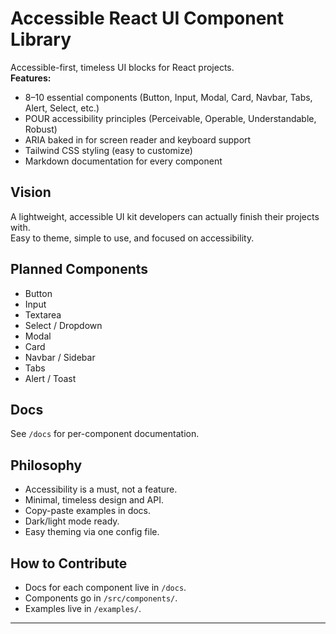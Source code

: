 # Accessible React UI Component Library

Accessible-first, timeless UI blocks for React projects.  
**Features:**

- 8–10 essential components (Button, Input, Modal, Card, Navbar, Tabs, Alert, Select, etc.)
- POUR accessibility principles (Perceivable, Operable, Understandable, Robust)
- ARIA baked in for screen reader and keyboard support
- Tailwind CSS styling (easy to customize)
- Markdown documentation for every component

## Vision

A lightweight, accessible UI kit developers can actually finish their projects with.  
Easy to theme, simple to use, and focused on accessibility.

## Planned Components

- Button
- Input
- Textarea
- Select / Dropdown
- Modal
- Card
- Navbar / Sidebar
- Tabs
- Alert / Toast

## Docs

See `/docs` for per-component documentation.

## Philosophy

- Accessibility is a must, not a feature.
- Minimal, timeless design and API.
- Copy-paste examples in docs.
- Dark/light mode ready.
- Easy theming via one config file.

## How to Contribute

- Docs for each component live in `/docs`.
- Components go in `/src/components/`.
- Examples live in `/examples/`.

---
